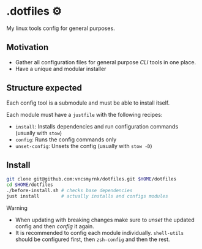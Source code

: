 # .dotfiles ⚙️

My linux tools config for general purposes.

## Motivation

- Gather all configuration files for general purpose _CLI_ tools in one place.
- Have a unique and modular installer

## Structure expected

Each config tool is a submodule and must be able to install itself.

Each module must have a `justfile` with the following recipes:

- `install`: Installs dependencies and run configuration commands (usually with `stow`)
- `config`: Runs the config commands only
- `unset-config`: Unsets the config (usually with `stow -D`)

## Install

```bash
git clone git@github.com:vncsmyrnk/dotfiles.git $HOME/dotfiles
cd $HOME/dotfiles
./before-install.sh # checks base dependencies
just install        # actually installs and configs modules
```

> [!WARNING]
> - When updating with breaking changes make sure to _unset_ the updated config and then _config_ it again.
> - It is recommended to config each module individually. `shell-utils` should be configured first, then `zsh-config` and then the rest.
